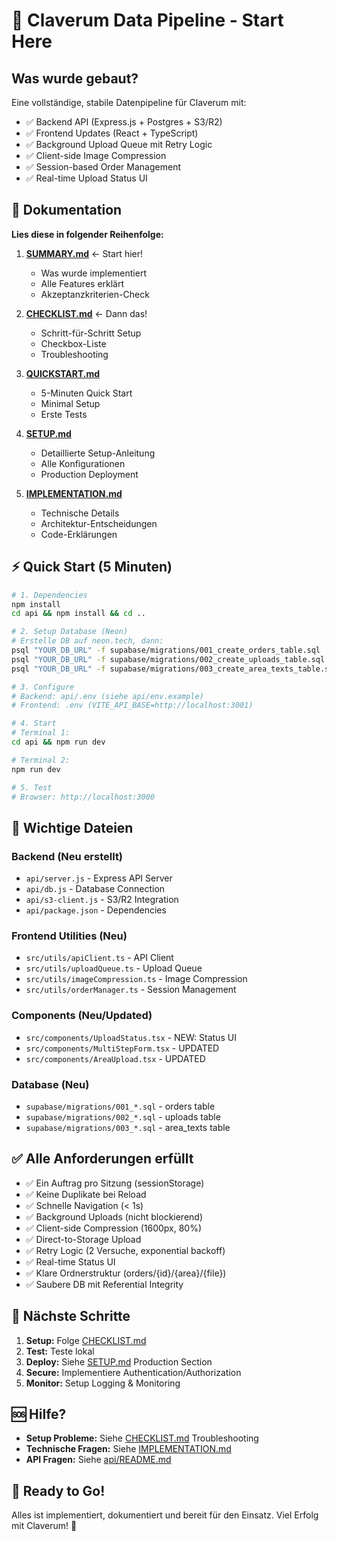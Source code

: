 # 🚀 Claverum Data Pipeline - Start Here

## Was wurde gebaut?

Eine vollständige, stabile Datenpipeline für Claverum mit:
- ✅ Backend API (Express.js + Postgres + S3/R2)
- ✅ Frontend Updates (React + TypeScript)
- ✅ Background Upload Queue mit Retry Logic
- ✅ Client-side Image Compression
- ✅ Session-based Order Management
- ✅ Real-time Upload Status UI

## 📖 Dokumentation

**Lies diese in folgender Reihenfolge:**

1. **[SUMMARY.md](./SUMMARY.md)** ← Start hier!
   - Was wurde implementiert
   - Alle Features erklärt
   - Akzeptanzkriterien-Check

2. **[CHECKLIST.md](./CHECKLIST.md)** ← Dann das!
   - Schritt-für-Schritt Setup
   - Checkbox-Liste
   - Troubleshooting

3. **[QUICKSTART.md](./QUICKSTART.md)**
   - 5-Minuten Quick Start
   - Minimal Setup
   - Erste Tests

4. **[SETUP.md](./SETUP.md)**
   - Detaillierte Setup-Anleitung
   - Alle Konfigurationen
   - Production Deployment

5. **[IMPLEMENTATION.md](./IMPLEMENTATION.md)**
   - Technische Details
   - Architektur-Entscheidungen
   - Code-Erklärungen

## ⚡ Quick Start (5 Minuten)

```bash
# 1. Dependencies
npm install
cd api && npm install && cd ..

# 2. Setup Database (Neon)
# Erstelle DB auf neon.tech, dann:
psql "YOUR_DB_URL" -f supabase/migrations/001_create_orders_table.sql
psql "YOUR_DB_URL" -f supabase/migrations/002_create_uploads_table.sql
psql "YOUR_DB_URL" -f supabase/migrations/003_create_area_texts_table.sql

# 3. Configure
# Backend: api/.env (siehe api/env.example)
# Frontend: .env (VITE_API_BASE=http://localhost:3001)

# 4. Start
# Terminal 1:
cd api && npm run dev

# Terminal 2:
npm run dev

# 5. Test
# Browser: http://localhost:3000
```

## 📁 Wichtige Dateien

### Backend (Neu erstellt)
- `api/server.js` - Express API Server
- `api/db.js` - Database Connection
- `api/s3-client.js` - S3/R2 Integration
- `api/package.json` - Dependencies

### Frontend Utilities (Neu)
- `src/utils/apiClient.ts` - API Client
- `src/utils/uploadQueue.ts` - Upload Queue
- `src/utils/imageCompression.ts` - Image Compression
- `src/utils/orderManager.ts` - Session Management

### Components (Neu/Updated)
- `src/components/UploadStatus.tsx` - NEW: Status UI
- `src/components/MultiStepForm.tsx` - UPDATED
- `src/components/AreaUpload.tsx` - UPDATED

### Database (Neu)
- `supabase/migrations/001_*.sql` - orders table
- `supabase/migrations/002_*.sql` - uploads table
- `supabase/migrations/003_*.sql` - area_texts table

## ✅ Alle Anforderungen erfüllt

- ✅ Ein Auftrag pro Sitzung (sessionStorage)
- ✅ Keine Duplikate bei Reload
- ✅ Schnelle Navigation (< 1s)
- ✅ Background Uploads (nicht blockierend)
- ✅ Client-side Compression (1600px, 80%)
- ✅ Direct-to-Storage Upload
- ✅ Retry Logic (2 Versuche, exponential backoff)
- ✅ Real-time Status UI
- ✅ Klare Ordnerstruktur (orders/{id}/{area}/{file})
- ✅ Saubere DB mit Referential Integrity

## 🎯 Nächste Schritte

1. **Setup:** Folge [CHECKLIST.md](./CHECKLIST.md)
2. **Test:** Teste lokal
3. **Deploy:** Siehe [SETUP.md](./SETUP.md) Production Section
4. **Secure:** Implementiere Authentication/Authorization
5. **Monitor:** Setup Logging & Monitoring

## 🆘 Hilfe?

- **Setup Probleme:** Siehe [CHECKLIST.md](./CHECKLIST.md) Troubleshooting
- **Technische Fragen:** Siehe [IMPLEMENTATION.md](./IMPLEMENTATION.md)
- **API Fragen:** Siehe [api/README.md](./api/README.md)

## 🎉 Ready to Go!

Alles ist implementiert, dokumentiert und bereit für den Einsatz.
Viel Erfolg mit Claverum! 🚀

